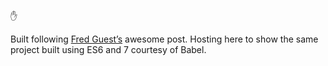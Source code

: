 ✋

Built following [Fred Guest’s](http://fredguest.com/2015/03/06/building-a-stateless-rails-api-with-react-and-twitter-oauth/) awesome post. Hosting here to show the same project built using ES6 and 7 courtesy of Babel.
